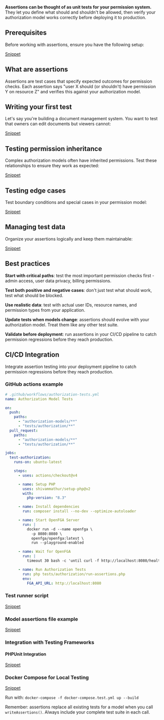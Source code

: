 **Assertions can be thought of as unit tests for your permission system.** They let you define what should and shouldn't be allowed, then verify your authorization model works correctly before deploying it to production.

## Prerequisites

Before working with assertions, ensure you have the following setup:

[Snippet](../../examples/snippets/assertions-setup.php)

## What are assertions

Assertions are test cases that specify expected outcomes for permission checks. Each assertion says "user X should (or shouldn't) have permission Y on resource Z" and verifies this against your authorization model.

## Writing your first test

Let's say you're building a document management system. You want to test that owners can edit documents but viewers cannot:

[Snippet](../../examples/snippets/assertions-basic.php#quickstart)

## Testing permission inheritance

Complex authorization models often have inherited permissions. Test these relationships to ensure they work as expected:

[Snippet](../../examples/snippets/assertions-basic.php#inheritance)

## Testing edge cases

Test boundary conditions and special cases in your permission model:

[Snippet](../../examples/snippets/assertions-basic.php#edge-cases)

## Managing test data

Organize your assertions logically and keep them maintainable:

[Snippet](../../examples/snippets/assertions-test-class.php#intro)

## Best practices

**Start with critical paths**: test the most important permission checks first - admin access, user data privacy, billing permissions.

**Test both positive and negative cases**: don't just test what should work, test what should be blocked.

**Use realistic data**: test with actual user IDs, resource names, and permission types from your application.

**Update tests when models change**: assertions should evolve with your authorization model. Treat them like any other test suite.

**Validate before deployment**: run assertions in your CI/CD pipeline to catch permission regressions before they reach production.

## CI/CD Integration

Integrate assertion testing into your deployment pipeline to catch permission regressions before they reach production.

### GitHub actions example

```yaml
# .github/workflows/authorization-tests.yml
name: Authorization Model Tests

on:
  push:
    paths:
      - "authorization-models/**"
      - "tests/authorization/**"
  pull_request:
    paths:
      - "authorization-models/**"
      - "tests/authorization/**"

jobs:
  test-authorization:
    runs-on: ubuntu-latest

    steps:
      - uses: actions/checkout@v4

      - name: Setup PHP
        uses: shivammathur/setup-php@v2
        with:
          php-version: "8.3"

      - name: Install dependencies
        run: composer install --no-dev --optimize-autoloader

      - name: Start OpenFGA Server
        run: |
          docker run -d --name openfga \
            -p 8080:8080 \
            openfga/openfga:latest \
            run --playground-enabled

      - name: Wait for OpenFGA
        run: |
          timeout 30 bash -c 'until curl -f http://localhost:8080/healthz; do sleep 1; done'

      - name: Run Authorization Tests
        run: php tests/authorization/run-assertions.php
        env:
          FGA_API_URL: http://localhost:8080
```

### Test runner script

[Snippet](../../examples/snippets/assertions-test-runner.php)

### Model assertions file example

[Snippet](../../examples/snippets/assertions-model-file.php)

### Integration with Testing Frameworks

#### PHPUnit Integration

[Snippet](../../examples/snippets/assertions-phpunit.php)

### Docker Compose for Local Testing

[Snippet](../../examples/snippets/assertions-docker-compose.yml)

Run with: `docker-compose -f docker-compose.test.yml up --build`

Remember: assertions replace all existing tests for a model when you call `writeAssertions()`. Always include your complete test suite in each call.
